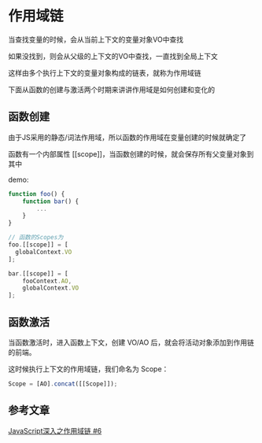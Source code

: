 # 作用域链

当查找变量的时候，会从当前上下文的变量对象VO中查找

如果没找到，则会从父级的上下文的VO中查找，一直找到全局上下文

这样由多个执行上下文的变量对象构成的链表，就称为作用域链

下面从函数的创建与激活两个时期来讲讲作用域是如何创建和变化的

## 函数创建

由于JS采用的静态/词法作用域，所以函数的作用域在变量创建的时候就确定了

函数有一个内部属性 [[scope]]，当函数创建的时候，就会保存所有父变量对象到其中

demo:

```js
function foo() {
    function bar() {
        ...
    }
}

// 函数的Scopes为
foo.[[scope]] = [
  globalContext.VO
];

bar.[[scope]] = [
    fooContext.AO,
    globalContext.VO
];
```

## 函数激活

当函数激活时，进入函数上下文，创建 VO/AO 后，就会将活动对象添加到作用链的前端。

这时候执行上下文的作用域链，我们命名为 Scope：

```js
Scope = [AO].concat([[Scope]]);
```

## 参考文章

[JavaScript深入之作用域链 #6](https://github.com/mqyqingfeng/Blog/issues/6)